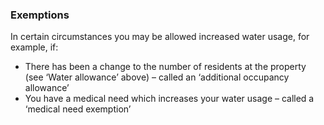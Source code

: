 ###  Exemptions

In certain circumstances you may be allowed increased water usage, for
example, if:

  * There has been a change to the number of residents at the property (see ‘Water allowance’ above) – called an ‘additional occupancy allowance’ 
  * You have a medical need which increases your water usage – called a ‘medical need exemption’ 

